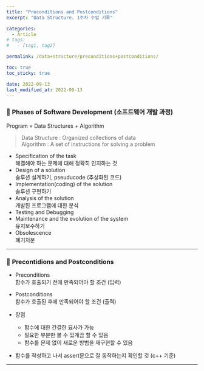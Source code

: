 ```yaml
---
title: "Preconditions and Postconditions"
excerpt: "Data Structure. 1주차 수업 기록"

categories:
  - Article
# tags:
#   - [tag1, tag2]

permalink: /data+structure/preconditions+postconditions/

toc: true
toc_sticky: true

date: 2022-09-13
last_modified_at: 2022-09-13
---
```

 
 ### 🧩 <b>Phases of Software Development (소프트웨어 개발 과정)</b>
Program = Data Structures + Algorithm <br>
>Data Structure : Organized collections of data <br>
>Algorithm : A set of instructions for solving a problem <br>

* Specification of the task <br>
해결해야 하는 문제에 대해 정확히 인지하는 것
* Design of a solution <br>
솔루션 설계하기, pseuducode (추상화된 코드)
* Implementation(coding) of the solution <br>
솔루션 구현하기
* Analysis of the solution <br>
개발된 프로그램에 대한 분석
* Testing and Debugging <br>
* Maintenance and the evolution of the system <br>
유지보수하기
* Obsolescence <br>
폐기처분

---

### 🧩 <b>Precontidions and Postconditions</b>
* Preconditions <br>
함수가 호출되기 전에 만족되어야 할 조건 (입력)<br>

* Postconditions <br>
함수가 호출된 후에 만족되어야 할 조건 (출력)

* 장점 <br>
  * 함수에 대한 간결한 묘사가 가능
  * 필요한 부분만 볼 수 있게끔 할 수 있음
  * 함수를 문제 없이 새로운 방법을 재구현할 수 있음

* 함수를 작성하고 나서 assert문으로 잘 동작하는지 확인할 것 (c++ 기준)
---